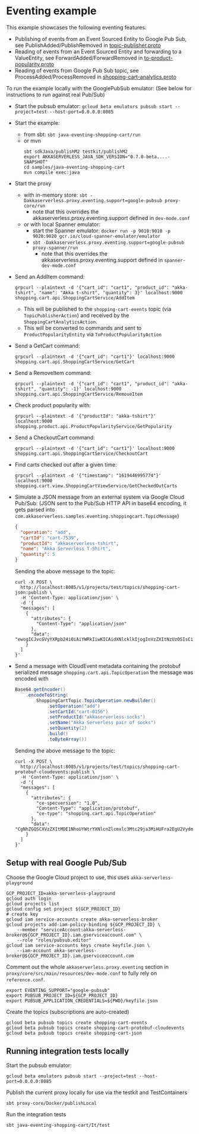 # Eventing example

This example showcases the following eventing features:

* Publishing of events from an Event Sourced Entity to Google Pub Sub, see PublishAdded/PublishRemoved in [topic-publisher.proto](../../protocols/example/eventing/shoppingcart/topic-publisher.proto)
* Reading of events from an Event Sourced Entity and forwarding to a ValueEntity, see ForwardAdded/ForwardRemoved in [to-product-popularity.proto](../../protocols/example/eventing/shoppingcart/to-product-popularity.proto)
* Reading of events from Google Pub Sub topic, see ProcessAdded/ProcessRemoved in [shopping-cart-analytics.proto](../../protocols/example/eventing/shoppingcart/shopping-cart-analytics.proto)

To run the example locally with the GooglePubSub emulator: (See below for instructions to run against real Pub/Sub)

* Start the pubsub emulator: `gcloud beta emulators pubsub start --project=test --host-port=0.0.0.0:8085`
* Start the example:
  * from sbt: `sbt java-eventing-shopping-cart/run`
  * or mvn
    ```
    sbt sdkJava/publishM2 testkit/publishM2
    export AKKASERVERLESS_JAVA_SDK_VERSION="0.7.0-beta....-SNAPSHOT"
    cd samples/java-eventing-shopping-cart
    mvn compile exec:java
    ```
* Start the proxy
  * with in-memory store: `sbt -Dakkaserverless.proxy.eventing.support=google-pubsub proxy-core/run`
    * note that this overrides the akkaserverless.proxy.eventing.support defined in `dev-mode.conf`
  * or with local Spanner emulator:
    * start the Spanner emulator: `docker run -p 9010:9010 -p 9020:9020 gcr.io/cloud-spanner-emulator/emulator`
    * `sbt -Dakkaserverless.proxy.eventing.support=google-pubsub proxy-spanner/run`
      * note that this overrides the akkaserverless.proxy.eventing.support defined in `spanner-dev-mode.conf`
* Send an AddItem command:
  ```
  grpcurl --plaintext -d '{"cart_id": "cart1", "product_id": "akka-tshirt", "name": "Akka t-shirt", "quantity": 3}' localhost:9000  shopping.cart.api.ShoppingCartService/AddItem
  ```
    * This will be published to the `shopping-cart-events` topic (via `TopicPublisherAction`) and received by the `ShoppingCartAnalyticsAction`.
    * This will be converted to commands and sent to `ProductPopularityEntity` via `ToProductPopularityAction`
* Send a GetCart command:
  ```
  grpcurl --plaintext -d '{"cart_id": "cart1"}' localhost:9000  shopping.cart.api.ShoppingCartService/GetCart
  ```
* Send a RemoveItem command:
  ```
  grpcurl --plaintext -d '{"cart_id": "cart1", "product_id": "akka-tshirt", "quantity": -1}' localhost:9000 shopping.cart.api.ShoppingCartService/RemoveItem
* Check product popularity with:
  ```
  grpcurl --plaintext -d '{"productId": "akka-tshirt"}' localhost:9000  shopping.product.api.ProductPopularityService/GetPopularity
  ```
* Send a CheckoutCart command:
  ```
  grpcurl --plaintext -d '{"cart_id": "cart1"}' localhost:9000  shopping.cart.api.ShoppingCartService/CheckoutCart
  ```
* Find carts checked out after a given time:
  ```
  grpcurl --plaintext -d '{"timestamp": "1619446995774"}' localhost:9000  shopping.cart.view.ShoppingCartViewService/GetCheckedOutCarts
  ```
* Simulate a JSON message from an external system via Google Cloud Pub/Sub:
  (JSON sent to the Pub/Sub HTTP API in base64 encoding, it gets parsed into `com.akkaserverless.samples.eventing.shoppingcart.TopicMessage`)
  ```json
  {
    "operation": "add",
    "cartId": "cart-7539",
    "productId": "akkaserverless-tshirt",
    "name": "Akka Serverless T-Shirt",
    "quantity": 5
  }
  ```

  Sending the above message to the topic:
  ```
  curl -X POST \
    http://localhost:8085/v1/projects/test/topics/shopping-cart-json:publish \
    -H 'Content-Type: application/json' \
    -d '{
    "messages": [
      {
        "attributes": {
          "Content-Type": "application/json"
        },
        "data": "ewogICJvcGVyYXRpb24iOiAiYWRkIiwKICAidXNlcklkIjogInVzZXItNzUzOSIsCiAgInByb2R1Y3RJZCI6ICJha2thc2VydmVybGVzcy10c2hpcnQiLAogICJuYW1lIjogIkFra2EgU2VydmVybGVzcyBULVNoaXJ0IiwKICAicXVhbnRpdHkiOiA1Cn0K"
      }
    ]
  }'
  ```
* Send a message with CloudEvent metadata containing the protobuf serialized message `shopping.cart.api.TopicOperation`
  the message was encoded with
  ```java
  Base64.getEncoder()
      .encodeToString(
          ShoppingCartTopic.TopicOperation.newBuilder()
              .setOperation("add")
              .setCartId("cart-0156")
              .setProductId("akkaserverless-socks")
              .setName("Akka Serverless pair of socks")
              .setQuantity(2)
              .build()
              .toByteArray())
  ```

  Sending the above message to the topic:
  ```
  curl -X POST \
    http://localhost:8085/v1/projects/test/topics/shopping-cart-protobuf-cloudevents:publish \
    -H 'Content-Type: application/json' \
    -d '{
    "messages": [
      {
        "attributes": {
          "ce-specversion": "1.0",
          "Content-Type": "application/protobuf",
          "ce-type": "shopping.cart.api.TopicOperation"
        },
        "data": "CgNhZGQSCXVzZXItMDE1NhoUYWtrYXNlcnZlcmxlc3Mtc29ja3MiHUFra2EgU2VydmVybGVzcyBwYWlyIG9mIHNvY2tzKAI="
      }
    ]
  }'
  ```

## Setup with real Google Pub/Sub

Choose the Google Cloud project to use, this uses `akka-serverless-playground`

```shell
GCP_PROJECT_ID=akka-serverless-playground
gcloud auth login
gcloud projects list
gcloud config set project ${GCP_PROJECT_ID}
# create key
gcloud iam service-accounts create akka-serverless-broker
gcloud projects add-iam-policy-binding ${GCP_PROJECT_ID} \
    --member "serviceAccount:akka-serverless-broker@${GCP_PROJECT_ID}.iam.gserviceaccount.com" \
    --role "roles/pubsub.editor"
gcloud iam service-accounts keys create keyfile.json \
    --iam-account akka-serverless-broker@${GCP_PROJECT_ID}.iam.gserviceaccount.com
```

Comment out the whole `akkaserverless.proxy.eventing` section in `proxy/core/src/main/resources/dev-mode.conf` to fully rely on `reference.conf`.

```shell
export EVENTING_SUPPORT="google-pubsub"
export PUBSUB_PROJECT_ID=${GCP_PROJECT_ID}
export PUBSUB_APPLICATION_CREDENTIALS=${PWD}/keyfile.json
```

Create the topics (subscriptions are auto-created)

```shell
gcloud beta pubsub topics create shopping-cart-events
gcloud beta pubsub topics create shopping-cart-protobuf-cloudevents
gcloud beta pubsub topics create shopping-cart-json
```

## Running integration tests locally

Start the pubsub emulator:
```
gcloud beta emulators pubsub start --project=test --host-port=0.0.0.0:8085
```

Publish the current proxy locally for use via the testkit and TestContainers
```
sbt proxy-core/Docker/publishLocal
```

Run the integration tests
```
sbt java-eventing-shopping-cart/It/test
```

